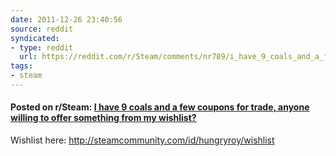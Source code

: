 ```yaml
---
date: 2011-12-26 23:40:56
source: reddit
syndicated:
- type: reddit
  url: https://reddit.com/r/Steam/comments/nr789/i_have_9_coals_and_a_few_coupons_for_trade_anyone/
tags:
- steam
---
```


#### Posted on r/Steam: [I have 9 coals and a few coupons for trade, anyone willing to offer something from my wishlist?](https://reddit.com/r/Steam/comments/nr789/i_have_9_coals_and_a_few_coupons_for_trade_anyone/)

Wishlist here: http://steamcommunity.com/id/hungryroy/wishlist